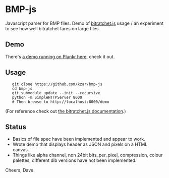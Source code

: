 BMP-js
======

Javascript parser for BMP files. Demo of [bitratchet.js](https://github.com/kzar/bitratchet-js) usage / an experiment to see how well bitratchet fares on large files.

Demo
----

There's [a demo running on Plunkr here](http://plnkr.co/edit/y1Re1GCby0fVN4gkHaQo?p=info), check it out.

Usage
-----

       git clone https://github.com/kzar/bmp-js
       cd bmp-js
       git submodule update --init --recursive
       python -m SimpleHTTPServer 8000
       # Then browse to http://localhost:8000/demo

(For reference check out [the bitratchet.js documentation](https://github.com/kzar/bitratchet-js).)

Status
------

 - Basics of file spec have been implemented and appear to work.
 - Wrote demo that displays header as JSON and pixels on a HTML canvas.
 - Things like alpha channel, non 24bit bits_per_pixel, compression, colour palettes, different dib versions have not been implemented.

Cheers, Dave.